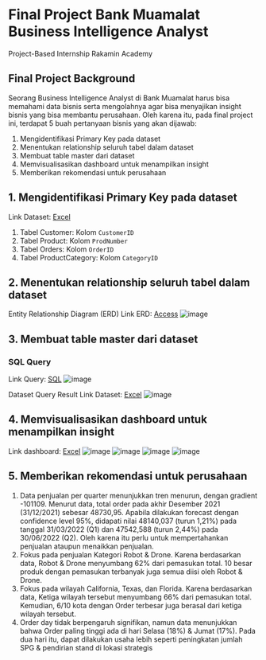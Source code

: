 # Final Project Bank Muamalat Business Intelligence Analyst
Project-Based Internship Rakamin Academy

## Final Project Background
Seorang Business Intelligence Analyst di Bank Muamalat harus bisa memahami data bisnis serta mengolahnya agar bisa menyajikan insight bisnis yang bisa membantu perusahaan. Oleh karena itu, pada final project ini, terdapat 5 buah pertanyaan bisnis yang akan dijawab:
1. Mengidentifikasi Primary Key pada dataset
2. Menentukan relationship seluruh tabel dalam dataset
3. Membuat table master dari dataset
4. Memvisualisasikan dashboard untuk menampilkan insight
5. Memberikan rekomendasi untuk perusahaan

## 1. Mengidentifikasi Primary Key pada dataset
Link Dataset: [Excel](https://github.com/baramizzo58/VIX-Bank-Muamalat-Business-Intelligence-Analyst/blob/main/dataset_task%2B5%20-%20Before%20Processing.xlsx)
1. Tabel Customer: Kolom `CustomerID`
2. Tabel Product: Kolom `ProdNumber`
3. Tabel Orders: Kolom `OrderID`
4. Tabel ProductCategory: Kolom `CategoryID`

## 2. Menentukan relationship seluruh tabel dalam dataset
Entity Relationship Diagram (ERD)
Link ERD: [Access](https://github.com/baramizzo58/VIX-Bank-Muamalat-Business-Intelligence-Analyst/blob/main/task_5_access.accdb)
![image](https://github.com/baramizzo58/VIX-Bank-Muamalat-Business-Intelligence-Analyst/assets/119744134/c5097325-d087-4675-a42e-aa9033893dfe)

## 3. Membuat table master dari dataset
### SQL Query
Link Query: [SQL](https://github.com/baramizzo58/VIX-Bank-Muamalat-Business-Intelligence-Analyst/blob/main/task_5_query.sql)
![image](https://github.com/baramizzo58/VIX-Bank-Muamalat-Business-Intelligence-Analyst/assets/119744134/e42b55ef-6df8-4949-bb9a-f1cbf61e4ae7)

Dataset Query Result
Link Dataset: [Excel](https://github.com/baramizzo58/VIX-Bank-Muamalat-Business-Intelligence-Analyst/blob/main/dataset_task%2B5%20-%20After%20Processing.xlsx)
![image](https://github.com/baramizzo58/VIX-Bank-Muamalat-Business-Intelligence-Analyst/assets/119744134/c0eb25df-b26e-41fc-b2eb-05a15287a300)

## 4. Memvisualisasikan dashboard untuk menampilkan insight
Link dashboard: [Excel](https://github.com/baramizzo58/VIX-Bank-Muamalat-Business-Intelligence-Analyst/blob/main/task_5_dashboard.xlsx)
![image](https://github.com/baramizzo58/VIX-Bank-Muamalat-Business-Intelligence-Analyst/assets/119744134/11d60094-c079-4cb4-85f0-6eae150dbbdf)
![image](https://github.com/baramizzo58/VIX-Bank-Muamalat-Business-Intelligence-Analyst/assets/119744134/16075933-ec68-429e-aa13-68ed0597430a)
![image](https://github.com/baramizzo58/VIX-Bank-Muamalat-Business-Intelligence-Analyst/assets/119744134/80113324-626e-4770-bfda-104d5c1c9ba2)
![image](https://github.com/baramizzo58/VIX-Bank-Muamalat-Business-Intelligence-Analyst/assets/119744134/a4fbf370-82f8-4ae7-8a74-f417f5e700f7)

## 5. Memberikan rekomendasi untuk perusahaan
1. Data penjualan per quarter menunjukkan tren menurun, dengan gradient -101109. Menurut data, total order pada akhir Desember 2021 (31/12/2021) sebesar 48730,95. Apabila dilakukan forecast dengan confidence level 95%, didapati nilai 48140,037 (turun 1,21%) pada tanggal 31/03/2022 (Q1) dan 47542,588 (turun 2,44%) pada 30/06/2022 (Q2). Oleh karena itu perlu untuk mempertahankan penjualan ataupun menaikkan penjualan.
2. Fokus pada penjualan Kategori Robot & Drone. Karena berdasarkan data, Robot & Drone menyumbang 62% dari pemasukan total. 10 besar produk dengan pemasukan terbanyak juga semua diisi oleh Robot & Drone.
3. Fokus pada wilayah California, Texas, dan Florida. Karena berdasarkan data, Ketiga wilayah tersebut menyumbang 66% dari pemasukan total. Kemudian, 6/10 kota dengan Order terbesar juga berasal dari ketiga wilayah tersebut.
4. Order day tidak berpengaruh signifikan, namun data  menunjukkan bahwa Order paling tinggi ada di hari Selasa (18%) & Jumat (17%). Pada dua hari itu, dapat dilakukan usaha lebih seperti peningkatan jumlah SPG & pendirian stand di lokasi strategis
